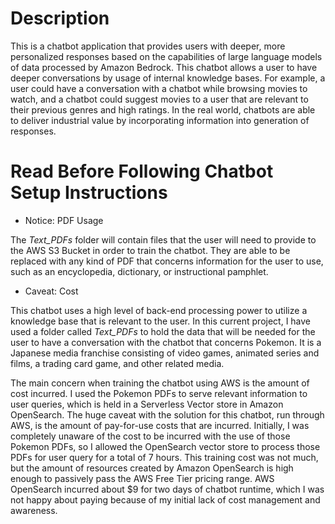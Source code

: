 # Description
This is a chatbot application that provides users with deeper, more personalized responses 
based on the capabilities of large language models of data processed by Amazon Bedrock.
This chatbot allows a user to have deeper conversations by usage of internal knowledge 
bases. For example, a user could have a conversation with a chatbot while browsing movies 
to watch, and a chatbot could suggest movies to a user that are relevant to their previous 
genres and high ratings. In the real world, chatbots are able to deliver industrial value by
incorporating information into generation of responses. 

# Read Before Following Chatbot Setup Instructions

* Notice: PDF Usage

The *Text_PDFs* folder will contain files that the user will need to provide to the AWS S3
Bucket in order to train the chatbot. They are able to be replaced with any kind of PDF that
concerns information for the user to use, such as an encyclopedia, dictionary, or instructional
pamphlet.

* Caveat: Cost

This chatbot uses a high level of back-end processing power to utilize a knowledge base that
is relevant to the user. In this current project, I have used a folder called *Text_PDFs* to 
hold the data that will be needed for the user to have a conversation with the chatbot that 
concerns Pokemon. It is a Japanese media franchise consisting of video games, animated series
and films, a trading card game, and other related media. 

The main concern when training the chatbot using AWS is the amount of cost incurred.
I used the Pokemon PDFs to serve relevant information to user queries, which is held in a 
Serverless Vector store in Amazon OpenSearch. The huge caveat with the solution for this chatbot,
run through AWS, is the amount of pay-for-use costs that are incurred. Initially, I was 
completely unaware of the cost to be incurred with the use of those Pokemon PDFs, so I allowed
the OpenSearch vector store to process those PDFs for user query for a total of 7 hours. This
training cost was not much, but the amount of resources created by Amazon OpenSearch is high
enough to passively pass the AWS Free Tier pricing range. AWS OpenSearch incurred about $9 for 
two days of chatbot runtime, which I was not happy about paying because of my initial lack of 
cost management and awareness.

